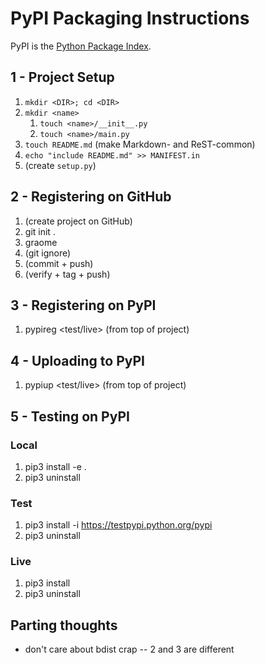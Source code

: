 # PyPI Packaging Instructions
PyPI is the [Python Package Index](https://pypi.python.org/pypi).


## 1 - Project Setup
1. `mkdir <DIR>; cd <DIR>`
2. `mkdir <name>`
    1. `touch <name>/__init__.py`
    2. `touch <name>/main.py`
3. `touch README.md` (make Markdown- and ReST-common)
4. `echo "include README.md" >> MANIFEST.in`
5. (create `setup.py`)


## 2 - Registering on GitHub
1. (create project on GitHub)
2. git init .
3. graome <name>
4. (git ignore)
5. (commit + push)
6. (verify + tag + push)


## 3 - Registering on PyPI
1. pypireg <test/live> (from top of project)


## 4 - Uploading to PyPI
1. pypiup <test/live> (from top of project)


## 5 - Testing on PyPI

### Local
1. pip3 install -e .
2. pip3 uninstall <name>

### Test
1. pip3 install <name> -i https://testpypi.python.org/pypi
2. pip3 uninstall <name>

### Live
1. pip3 install <name>
2. pip3 uninstall <name>


## Parting thoughts
- don't care about bdist crap -- 2 and 3 are different
